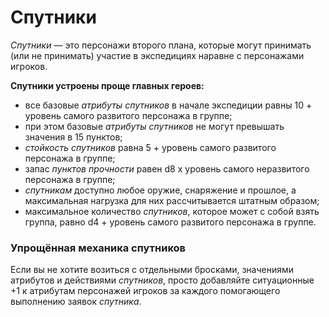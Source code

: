 # Спутники
*Спутники* — это персонажи второго плана, которые могут принимать (или не принимать) участие в экспедициях наравне с персонажами игроков.

**Спутники устроены проще главных героев:**

- все базовые *атрибуты* *спутников* в начале экспедиции равны 10 + уровень самого развитого персонажа в группе;
- при этом базовые *атрибуты* *спутников* не могут превышать значения в 15 пунктов;
- *стойкость* *спутников* равна 5 + уровень самого развитого персонажа в группе;
- запас *пунктов прочности* равен d8 x уровень самого неразвитого персонажа в группе;
- *спутникам* доступно любое оружие, снаряжение и прошлое, а максимальная нагрузка для них рассчитывается штатным образом;
- максимальное количество *спутников*, которое может с собой взять группа, равно d4 + уровень самого развитого персонажа в группе.

### Упрощённая механика спутников
Если вы не хотите возиться с отдельными бросками, значениями атрибутов и действиями *спутников*, просто добавляйте ситуационные +1 к атрибутам персонажей игроков за каждого помогающего выполнению заявок *спутника*.
